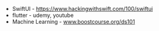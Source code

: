 
* SwiftUI - https://www.hackingwithswift.com/100/swiftui
* flutter - udemy, youtube
* Machine Learning - www.boostcourse.org/ds101
